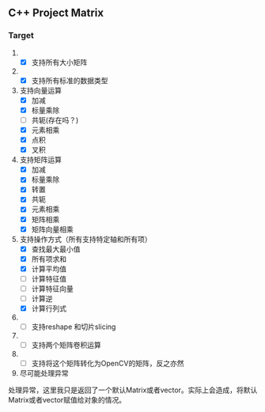 ## C++ Project Matrix

### Target

1.  - [x] 支持所有大小矩阵 
2.  - [x] 支持所有标准的数据类型
3.  支持向量运算
    - [x] 加减 
    - [x] 标量乘除 
    - [ ] 共轭(存在吗？)
    - [x] 元素相乘 
    - [x] 点积 
    - [x] 叉积 
4.  支持矩阵运算
    - [x] 加减 
    - [x] 标量乘除 
    - [x] 转置 
    - [x] 共轭 
    - [x] 元素相乘 
    - [x] 矩阵相乘    
    - [x] 矩阵向量相乘 
5.  支持操作方式（所有支持特定轴和所有项）
    - [x] 查找最大最小值 
    - [x] 所有项求和 
    - [x] 计算平均值  
    - [ ] 计算特征值
    - [ ] 计算特征向量
    - [ ] 计算逆
    - [x] 计算行列式 
6.  - [ ] 支持reshape 和切片slicing
7.  - [ ] 支持两个矩阵卷积运算
8.  - [ ] 支持将这个矩阵转化为OpenCV的矩阵，反之亦然
9.  尽可能处理异常


处理异常，这里我只是返回了一个默认Matrix或者vector。实际上会造成，将默认Matrix或者vector赋值给对象的情况。